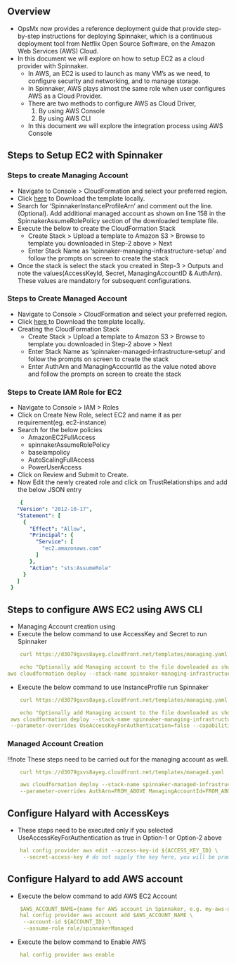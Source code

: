 
## Overview
* OpsMx now provides a reference deployment guide that provide step-by-step instructions for deploying Spinnaker, which is a continuous deployment tool from Netflix Open Source Software, on the Amazon Web Services (AWS) Cloud.
* In this document we will explore on how to setup EC2 as a cloud provider with Spinnaker.
	* In AWS, an EC2 is used to launch as many VM’s as we need, to configure security and networking, and to manage storage.
	* In Spinnaker, AWS plays almost the same role when user configures AWS as a Cloud Provider.
	* There are two methods to configure AWS as Cloud Driver,
		1. By using AWS Console
		2. By using AWS CLI
	* In this document we will explore the integration process using AWS Console
	
## Steps to Setup EC2 with Spinnaker
### Steps to create Managing Account
* Navigate to Console > CloudFormation and select your preferred region.
* Click <a href="https://d3079gxvs8ayeg.cloudfront.net/templates/managing.yaml">here</a> to Download the template locally.
* Search for ‘SpinnakerInstanceProfileArn’ and comment out the line.
(Optional). Add additional managed account as shown on line 158 in the SpinnakerAssumeRolePolicy section of the downloaded template file.
* Execute the below to create the CloudFormation Stack
	* Create Stack > Upload a template to Amazon S3 > Browse to template you downloaded in Step-2 above > Next
	* Enter Stack Name as ‘spinnaker-managing-infrastructure-setup’ and follow the prompts on screen to create the stack
* Once the stack is select the stack you created in Step-3 > Outputs and note the values(AccessKeyId, Secret, ManagingAccountID & AuthArn). These values are mandatory for subsequent configurations.

### Steps to Create Managed Account
* Navigate to Console > CloudFormation and select your preferred region.
* Click <a href="https://d3079gxvs8ayeg.cloudfront.net/templates/managed.yaml"> here </a> to Download the template locally.
* Creating the CloudFormation Stack
	* Create Stack > Upload a template to Amazon S3 > Browse to template you downloaded in Step-2 above > Next
	* Enter Stack Name as ‘spinnaker-managed-infrastructure-setup’ and follow the prompts on screen to create the stack
	* Enter AuthArn and ManagingAccountId as the value noted above and follow the prompts on screen to create the stack	

### Steps to Create IAM Role for EC2

* Navigate to Console > IAM > Roles
* Click on Create New Role, select EC2 and name it as per requirement(eg. ec2-instance)
*  Search for the below policies
	* AmazonEC2FullAccess
	* spinnakerAssumeRolePolicy
	* baseiampolicy
	* AutoScalingFullAccess
	* PowerUserAccess
* Click on Review and Submit to Create.
* Now Edit the newly created role and click on TrustRelationships and add the below JSON entry
```yaml
	{
   "Version": "2012-10-17",
   "Statement": [
     {
       "Effect": "Allow",
       "Principal": {
         "Service": [
           "ec2.amazonaws.com" 
         ]
       },
       "Action": "sts:AssumeRole"
     }
   ]
 }
```

## Steps to configure AWS EC2 using AWS CLI
* Managing Account creation using
* Execute the below command to use AccessKey and Secret to run Spinnaker
```yaml
	curl https://d3079gxvs8ayeg.cloudfront.net/templates/managing.yaml 
```
```yaml
	echo "Optionally add Managing account to the file downloaded as shown on line 158 in the SpinnakerAssumeRolePolicy section of the downloaded file."
aws cloudformation deploy --stack-name spinnaker-managing-infrastructure-setup --template-file managing.yaml \ --parameter-overrides UseAccessKeyForAuthentication=true --capabilities CAPABILITY_NAMED_IAM --region us-west-2
```
* Execute the below command to use InstanceProfile run Spinnaker
```yaml
	curl https://d3079gxvs8ayeg.cloudfront.net/templates/managing.yaml
```
```yaml
	echo "Optionally add Managing account to the file downloaded as shown on line 158 in the SpinnakerAssumeRolePolicy section of the downloaded file."
 aws cloudformation deploy --stack-name spinnaker-managing-infrastructure-setup --template-file managing.yaml \
 --parameter-overrides UseAccessKeyForAuthentication=false --capabilities CAPABILITY_NAMED_IAM --region us-west-2
```

### Managed Account Creation


!!!note
	These steps need to be carried out for the managing account as well.
	
```yaml
	curl https://d3079gxvs8ayeg.cloudfront.net/templates/managed.yaml
```

```yaml
	aws cloudformation deploy --stack-name spinnaker-managed-infrastructure-setup --template-file managed.yaml \
	--parameter-overrides AuthArn=FROM_ABOVE ManagingAccountId=FROM_ABOVE --capabilities CAPABILITY_NAMED_IAM --region us-west-2
```

## Configure Halyard with AccessKeys
* These steps need to be executed only if you selected UseAccessKeyForAuthentication as true in Option-1 or Option-2 above
```yaml
	hal config provider aws edit --access-key-id ${ACCESS_KEY_ID} \
     --secret-access-key # do not supply the key here, you will be prompted 
```

## Configure Halyard to add AWS account
* Execute the below command to add AWS EC2 Account
```yaml
	$AWS_ACCOUNT_NAME={name for AWS account in Spinnaker, e.g. my-aws-account}
	hal config provider aws account add $AWS_ACCOUNT_NAME \
     --account-id ${ACCOUNT_ID} \
     --assume-role role/spinnakerManaged
```
* Execute the below command to Enable AWS
```yaml
	hal config provider aws enable
```